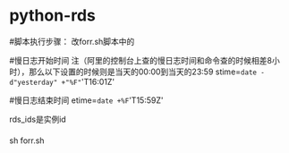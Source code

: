 # python-rds


#脚本执行步骤：
改forr.sh脚本中的

#慢日志开始时间 注（阿里的控制台上查的慢日志时间和命令查的时候相差8小时），那么以下设置的时候则是当天的00:00到当天的23:59
stime=`date -d"yesterday" +"%F"`'T16:01Z'

#慢日志结束时间
etime=`date +%F`'T15:59Z'

rds_ids是实例id
####
sh forr.sh

